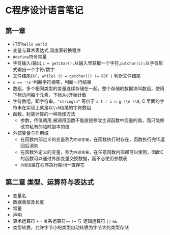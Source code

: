 # C程序设计语言笔记

## 第一章

- 打印`hello world`
- 变量与算术表达式,温度表转换程序
- `#define`符号常量
- 字符输入/输出,`c = getchar();`从输入里获取一个字符,`putchar(c);`以字符形式输出一个字符/数字
- 文件结尾`EOF`，`while( (c = getchar()) != EOF )` 判断文件结尾
- `c == '\n'`判断字符相等，判断一行结束
- 数组，多个相同类型的变量连续存储在一起，整个存储的数据块叫数组，使用下标访问每个元素，下标从`0`开始计数
- 字符数组，即字符串，`"string\n"` 等价于 `s t r i n g \\n \\0`, C 里面的字符串在实现上就是以`\\0`结尾的字符数组
- 函数，封装计算的一种简便方法
  - 参数，传值调用,被调用函数不能直接修改主调函数中变量的值，而只能修改其私有的临时副本的值
- 外部变量与作用域
  - 在函数内部定义的变量称为`内部变量`，在函数执行时存在，函数执行完毕返回后消失
  - 在函数外定义的变量，称为`外部变量`，在任意函数内部都可以使用，因此C的函数可以通过外部变量交换数据，而不必使用参数表
  - `外部变量`在程序执行期间一直存在

## 第二章 类型、运算符与表达式

- 变量名
- 数据类型及长度
- 常量
- 声明
- 算术运算符 `+` `-` 关系运算符`==` `!=` 与 逻辑运算符 `||` `&&`
- 类型转换，允许字节小的类型自动转换为字节大的类型存储